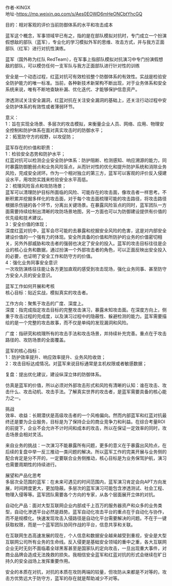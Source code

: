 作者-KINGX  
地址-https://mp.weixin.qq.com/s/Aes0EOWD6mHeONCbtYhcGQ

目的：相对客观的评价当前防御体系的水平和攻击成本

蓝军这个概念，军事领域早已有之，指的是在部队模拟对抗时，专门成立一个扮演假想敌的部队（蓝军），专业化的学习模拟外军的思维、攻击方式，并与我方正面部队（红军）进行对抗性演练。

蓝军（国外称为红队 RedTeam），在军事上指部队模拟对抗演习中专门扮演假想敌的部队，可以模仿任何一支军队与我方正面部队进行针对性的训练

安全是一个动态过程，红蓝对抗可有效检验整个防御体系的有效性。实战是检验安全防护能力的唯一标准。当前，各种新技术新架构不断出现，对于业务体系和安全系统来说，唯有不断地查缺补漏、优化迭代、才能够保护信息资产。

渗透测试关注安全漏洞，红蓝对抗在关注安全漏洞的基础上，还关注行动过程中安全防护体系的有效性或者薄弱环节。

意义：  
1：旨在实现全场景、多层次的攻击模拟，来衡量企业人员、网络、应用、物理安全控制和防护体系在面对真实攻击时的防御水平；  
2：拓宽防守方的视野，以攻促防；

蓝军存在的价值和职责：  
1：检验安全态势和防护水平；  
红蓝对抗可以检测企业安全防护体系：防护阻断、检测感知、响应溯源的能力，同时暴露防御脆弱点和业务风险盲点，从而针对性的优化和提升防护系统和消除业务风险，完成安全闭环。作为一个相对独立的第三方，蓝军可以客观的评价反入侵建设水平，用攻防实践来检验安全水平高低。  
2：梳理风险盲点和攻防场景；  
蓝军可以清理防护目标所面临的风险、可能存在的攻击面，像攻击者一样思考。不断积累并挖掘多样化的攻击面，对于每个攻击面梳理可能的攻击路径，将攻击路径根据杀伤链的各个环节，分离出关键场景。在暴露风险盲点的同时，蓝军团队一方面需要持续绘制出清晰的攻防场景地图，另一方面也可以为防御建设提供有价值的优先级和技术建议。  
3：安全价值的体现；  
深度红蓝对抗中，蓝军会尽可能的去暴露和挖掘安全风险的危害，这是对内部安全建设价值的一个强有力的体现。安全所具备的价值和所防护的业务的价值密切相关，另外外部威胁和攻击者的强弱也决定了安全的投入。蓝军的攻击目标往往是企业的核心业务和数据，通过扮演一个外部攻击者的角色，可以正面反映出安全投入的必要，也证明了安全工作和防守方的价值。  
4：强化业务同事安全意识  
一次攻防演练往往能让各方更加直观的感受到攻击现场，强化业务同事、甚至防守方安全人员的安全意识。

蓝军工作如何开展和考核  
核心目标：贴近实战，模拟真实的攻击者。  

工作方向：聚焦于攻击的广度、深度上。  
深度：指完成指定攻击目标的完整攻击演习，暴露未知攻击面。在深度方向上，侧重于攻击过程的完成度，以及演习过程中的隐蔽性、躲避检测的能力。蓝军需要描绘的是一个完整的攻击故事，而不仅是单纯的发现漏洞和风险。

广度：指研究和梳理所有的攻击手法和攻击场景，并持续补充完善。重点在于攻击路径的、攻防场景的全面覆盖。

蓝军的核心指标：  
1：防护效率提升、响应效率提升、业务风险收敛；  
2：攻击目标达成情况。对蓝军来说目标通常是主机权限或者敏感数据；

复盘：提出优化建议，建设纵深立体的防御体系。

仿真是蓝军的价值，所以必须对外部攻击形式和风险有清晰的认知：谁在攻击、攻击什么、攻击动机、攻击手法。了解真实世界的攻击者，是蓝军需要具备的核心能力之一。

挑战  
效率、收益：长期潜伏是高级攻击者的一个风格偏向。然而内部蓝军和红蓝对抗最终还是要为企业服务，目标是为了保持企业的商业竞争力和利益。在综合考量ROI的前提下，企业不会允许不计时间和成本的攻击，所以在保证一定效率的同时，攻击场景会相对灵活。

来自业务的挑战：一次演习不能暴露所有问题，更多的意义在于暴露出风险点，在后续的复盘中举一反三推动一类问题的解决。所以蓝军工作的完美开展与业务侧的配合肯定是分不开的，一定要联合业务侧推动，核心目标是为业务保驾护航，演习也需要周期性的持续进行。

展望和产品化思考  
多层次全范围的蓝军：在未来可遇见的时间范围内，蓝军演习肯定会向APT方向发展，时间跨度更大，更加隐蔽。多层次的蓝军演习可能包含渗透测试、社会工程、物理入侵等等。蓝军团队需要各个方向的专家，从各个层面展开立体的对抗。

自动化产品：面对大型互联网企业内部成千上百万的服务器资产和众多的业务类型，自动化渗透平台必然是趋势。蓝军自动化攻击平台的重点在于自动化与协作，而不是规模化。快速发现攻击入侵路径是自动化平台需要解决的问题。不在于一键获取权限，而是一个蓝军团队协同作战的平台，信息共享和关联。

在互联网生态高速发展的现在，个人信息和数据安全越来越受到重视，安全是大型互联网公司所有业务的生命线。反入侵更是基础安全领域的重中之重，各大互联网企业无时无刻不面临着全球黑客甚至是国家队的定向攻击，一旦出现重大事件，对商业品牌会造成无法挽救的损失。我相信安全蓝军和红蓝对抗的形式会继续在旷日持久的安全战场上发挥重要作用。

安全的本质在对抗，对抗的本质在攻防两端的较量，但攻防从来都是不对等的，攻击方优势远大于防守方，蓝军的存在就是帮助减少不对等。
